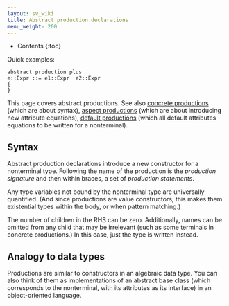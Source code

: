 ```yaml
---
layout: sv_wiki
title: Abstract production declarations
menu_weight: 200
---
```


* Contents
{:toc}

Quick examples:

```
abstract production plus
e::Expr ::= e1::Expr  e2::Expr
{
}
```

This page covers abstract productions. See also [concrete productions](/silver/ref/decl/productions/concrete/) (which are about syntax), [aspect productions](/silver/ref/decl/productions/aspect/) (which are about introducing new attribute equations), [default productions](/silver/ref/decl/productions/default/) (which all default attributes equations to be written for a nonterminal).

## Syntax

Abstract production declarations introduce a new constructor for a nonterminal type.
Following the name of the production is the _production signature_ and then within braces, a set of _production statements_.

Any type variables not bound by the nonterminal type are universally quantified.
(And since productions are value constructors, this makes them existential types within the body, or when pattern matching.)

The number of children in the RHS can be zero.
Additionally, names can be omitted from any child that may be irrelevant (such as some terminals in concrete productions.)
In this case, just the type is written instead.

## Analogy to data types

Productions are similar to constructors in an algebraic data type.
You can also think of them as implementations of an abstract base class (which corresponds to the nonterminal, with its attributes as its interface) in an object-oriented language.

